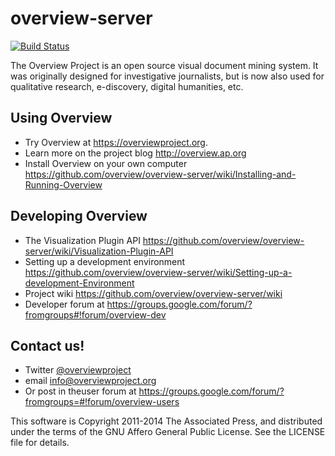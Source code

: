 overview-server
===============

[![Build Status](https://travis-ci.org/overview/overview-server.png?branch=master)](https://travis-ci.org/overview/overview-server)

The Overview Project is an open source visual document mining system. It was originally designed for investigative journalists, but is now also used for qualitative research, e-discovery, digital humanities, etc.

## Using Overview

- Try Overview at https://overviewproject.org.
- Learn more on the project blog http://overview.ap.org
- Install Overview on your own computer https://github.com/overview/overview-server/wiki/Installing-and-Running-Overview

## Developing Overview

- The Visualization Plugin API https://github.com/overview/overview-server/wiki/Visualization-Plugin-API   
- Setting up a development environment https://github.com/overview/overview-server/wiki/Setting-up-a-development-Environment
- Project wiki https://github.com/overview/overview-server/wiki
- Developer forum at https://groups.google.com/forum/?fromgroups#!forum/overview-dev


## Contact us!
- Twitter [@overviewproject](https://twitter.com/overviewproject)
- email info@overviewproject.org
- Or post in theuser forum at https://groups.google.com/forum/?fromgroups=#!forum/overview-users
 

This software is Copyright 2011-2014 The Associated Press, and distributed under the
terms of the GNU Affero General Public License. See the LICENSE file for details. 
